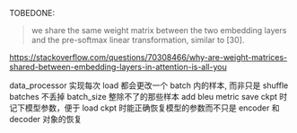 TOBEDONE: 

> we share the same weight matrix between the two embedding layers and the pre-softmax linear transformation, similar to [30].

https://stackoverflow.com/questions/70308466/why-are-weight-matrices-shared-between-embedding-layers-in-attention-is-all-you

data_processor 实现每次 load 都会更改一个 batch 内的样本, 而非只是 shuffle batches
不丢掉 batch_size 整除不了的那些样本
add bleu metric
save ckpt 时记下模型参数，便于 load ckpt 时能正确恢复模型的参数而不只是 encoder 和 decoder 对象的恢复
